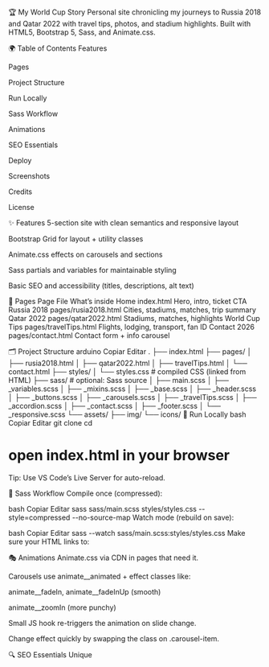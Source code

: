 🏆 My World Cup Story
Personal site chronicling my journeys to Russia 2018 and Qatar 2022 with travel tips, photos, and stadium highlights. Built with HTML5, Bootstrap 5, Sass, and Animate.css.








🌍 Table of Contents
Features

Pages

Project Structure

Run Locally

Sass Workflow

Animations

SEO Essentials

Deploy

Screenshots

Credits

License

✨ Features
5-section site with clean semantics and responsive layout

Bootstrap Grid for layout + utility classes

Animate.css effects on carousels and sections

Sass partials and variables for maintainable styling

Basic SEO and accessibility (titles, descriptions, alt text)

📄 Pages
Page	File	What’s inside
Home	index.html	Hero, intro, ticket CTA
Russia 2018	pages/rusia2018.html	Cities, stadiums, matches, trip summary
Qatar 2022	pages/qatar2022.html	Stadiums, matches, highlights
World Cup Tips	pages/travelTips.html	Flights, lodging, transport, fan ID
Contact 2026	pages/contact.html	Contact form + info carousel

🗂 Project Structure
arduino
Copiar
Editar
.
├── index.html
├── pages/
│   ├── rusia2018.html
│   ├── qatar2022.html
│   ├── travelTips.html
│   └── contact.html
├── styles/
│   └── styles.css            # compiled CSS (linked from HTML)
├── sass/                     # optional: Sass source
│   ├── main.scss
│   ├── _variables.scss
│   ├── _mixins.scss
│   ├── _base.scss
│   ├── _header.scss
│   ├── _buttons.scss
│   ├── _carousels.scss
│   ├── _travelTips.scss
│   ├── _accordion.scss
│   ├── _contact.scss
│   ├── _footer.scss
│   └── _responsive.scss
└── assets/
    ├── img/
    └── icons/
🧪 Run Locally
bash
Copiar
Editar
git clone <your-repo-url>
cd <your-repo>
# open index.html in your browser
Tip: Use VS Code’s Live Server for auto-reload.

🧵 Sass Workflow
Compile once (compressed):

bash
Copiar
Editar
sass sass/main.scss styles/styles.css --style=compressed --no-source-map
Watch mode (rebuild on save):

bash
Copiar
Editar
sass --watch sass/main.scss:styles/styles.css
Make sure your HTML links to:
<link rel="stylesheet" href="../styles/styles.css">

🎭 Animations
Animate.css via CDN in pages that need it.

Carousels use animate__animated + effect classes like:

animate__fadeIn, animate__fadeInUp (smooth)

animate__zoomIn (more punchy)

Small JS hook re-triggers the animation on slide change.

Change effect quickly by swapping the class on .carousel-item.

🔍 SEO Essentials
Unique <title> and meta description per page

meta viewport for responsive

Descriptive alt attributes on images

Concise, readable URLs and headings hierarchy

This project stays within the course scope: basic SEO + accessibility best practices.

🚀 Deploy
Hosted on Vercel: index.html as entry point

Update deployment via Git:

bash
Copiar
Editar
git add .
git commit -m "Update SEO and styles"
git push
🖼 Screenshots
Replace with your actual images from assets/img/ if you want to showcase.




🙌 Credits
Images & icons under assets/ for personal/educational use

Frameworks: Bootstrap, Animate.css

📄 License
Educational/demo use. Update the license if you plan broader distribution.

